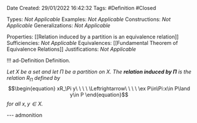 <br />
<br />

Date Created: 29/01/2022 16:42:32
Tags: #Definition #Closed 

Types: _Not Applicable_
Examples: _Not Applicable_
Constructions: _Not Applicable_
Generalizations: _Not Applicable_

Properties: [[Relation induced by a partition is an equivalence relation]]
Sufficiencies: _Not Applicable_
Equivalences: [[Fundamental Theorem of Equivalence Relations]]
Justifications: _Not Applicable_

!!! ad-Definition Definition.

_Let $X$ be a set and let $\Pi$ be a partition on $X$. The **relation induced by $\Pi$** is the relation_ $R_\Pi$ _defined by_
$$\begin{equation}
    xR_\Pi y\ \ \ \ \Leftrightarrow\ \ \ \ \ex P\in\Pi:x\in P\land y\in P
\end{equation}$$
_for all $x,y\in X$._

--- admonition
